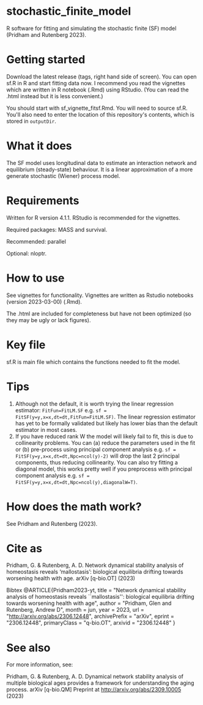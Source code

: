 # stochastic_finite_model
R software for fitting and simulating the stochastic finite (SF) model (Pridham and Rutenberg 2023).

# **Getting started**
Download the latest release (tags, right hand side of screen). You can open sf.R in R and start fitting data now. I recommend you read the vignettes which are written in R notebook (.Rmd) using RStudio. (You can read the .html instead but it is less convenient.)

You should start with sf_vignette_fitsf.Rmd. You will need to source sf.R. You'll also need to enter the location of this repository's contents, which is stored in `outputDir`.

# **What it does**
The SF model uses longitudinal data to estimate an interaction network and equilibrium (steady-state) behaviour. It is a linear approximation of a more generate stochastic (Wiener) process model.

# **Requirements**
Written for R version 4.1.1. RStudio is recommended for the vignettes.

Required packages: MASS and survival. 

Recommended: parallel

Optional: nloptr.

# **How to use**
See vignettes for functionality. Vignettes are written as Rstudio notebooks (version 2023-03-00) (.Rmd). 

The .html are included for completeness but have not been optimized (so they may be ugly or lack figures).

# **Key file**
sf.R is main file which contains the functions needed to fit the model.

# **Tips**
1. Although not the default, it is worth trying the linear regression estimator: `FitFun=FitLM.SF` e.g. `sf = FitSF(y=y,x=x,dt=dt,FitFun=FitLM.SF)`. The linear regression estimator has yet to be formally validated but likely has lower bias than the default estimator in most cases.
2. If you have reduced rank W the model will likely fail to fit, this is due to collinearity problems. You can (a) reduce the parameters used in the fit or (b) pre-process using principal component analysis e.g. `sf = FitSF(y=y,x=x,dt=dt,Npc=ncol(y)-2)` will drop the last 2 principal components, thus reducing collinearity. You can also try fitting a diagonal model, this works pretty well if you preprocess with principal component analysis e.g. `sf = FitSF(y=y,x=x,dt=dt,Npc=ncol(y),diagonalW=T)`.

# **How does the math work?**
See Pridham and Rutenberg (2023).

# **Cite as**
Pridham, G. & Rutenberg, A. D. Network dynamical stability analysis of homeostasis reveals ‘mallostasis’: biological equilibria drifting towards worsening health with age. arXiv [q-bio.OT] (2023)

Bibtex
@ARTICLE{Pridham2023-yt,
  title         = "Network dynamical stability analysis of homeostasis reveals
                   ``mallostasis'': biological equilibria drifting towards
                   worsening health with age",
  author        = "Pridham, Glen and Rutenberg, Andrew D",
  month         =  jun,
  year          =  2023,
  url           = "http://arxiv.org/abs/2306.12448",
  archivePrefix = "arXiv",
  eprint        = "2306.12448",
  primaryClass  = "q-bio.OT",
  arxivid       = "2306.12448"
}

# **See also**
For more information, see:

Pridham, G. & Rutenberg, A. D. Dynamical network stability analysis of multiple biological ages provides a framework for understanding the aging process. arXiv [q-bio.QM] Preprint at http://arxiv.org/abs/2309.10005 (2023)
